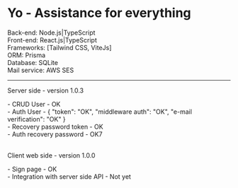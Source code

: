 # Yo - Assistance for everything

Back-end: Node.js|TypeScript<br>
Front-end: React.js|TypeScript<br>
Frameworks: [Tailwind CSS, ViteJs]<br>
ORM: Prisma<br>
Database: SQLite<br>
Mail service: AWS SES<hr>

<p>Server side - version 1.0.3</p>
- CRUD User - OK <br>
- Auth User - {
"token": "OK", 
"middleware auth": "OK", 
"e-mail verification": "OK"
}<br>
- Recovery password token - OK<br>
- Auth recovery password - OK7
<br><br>

<p>Client web side - version 1.0.0</p>
- Sign page - OK <br>
- Integration with server side API - Not yet
